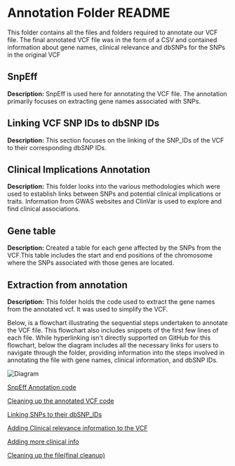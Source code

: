 # Annotation Folder README

This folder contains all the files and folders required to annotate our VCF file. 
The final annotated VCF file was in the form of a CSV and contained information about gene names, clinical relevance and dbSNPs for the SNPs in the original VCF 

## SnpEff

**Description:** SnpEff is used here for annotating the VCF file. The annotation primarily focuses on extracting gene names associated with SNPs.

## Linking VCF SNP IDs to dbSNP IDs

**Description:** This section focuses on the linking of the SNP_IDs of the VCF to their corresponding dbSNP IDs.

## Clinical Implications Annotation

**Description:** This folder looks into the various methodologies which were used to establish links between SNPs and potential clinical implications or traits. Information from GWAS websites and ClinVar is used to explore and find clinical associations.

## Gene table
**Description:** Created a table for each gene affected by the SNPs from the VCF.This table includes the start and end positions of the chromosome where the SNPs associated with those genes are located.

## Extraction from annotation
**Description:** This folder holds the code used to extract the gene names  from the annotated vcf. It was used to simplify the VCF. 





Below, is a  flowchart illustrating the sequential steps undertaken to annotate the VCF file. This flowchart also includes snippets of the first few lines of each file. While hyperlinking isn't directly supported on GitHub for this flowchart, below the diagram includes all the necessary links for users to navigate through the folder, providing information into the steps involved in annotating the file with gene names, clinical information, and dbSNP IDs.

![Diagram](https://github.com/camilaballenghien/cballenghien.github.io/blob/master/images/flowchart.drawio.png)


[SnpEff Annotation code](https://github.com/ml22826/Ubuntu/blob/main/Back_end/Database/Annotation_VCF/SnpEff/code.sh)

[Cleaning up the annotated VCF code](https://github.com/ml22826/Ubuntu/blob/main/Back_end/Database/Annotation_VCF/Extraction%20from%20annotation/gene_name_extraction.sh)

[Linking SNPs to their dbSNP_IDs](https://github.com/ml22826/Ubuntu/blob/main/Back_end/Database/Annotation_VCF/Linking%20SNP%20to%20their%20dbSNP%20ids/src/code.sh)

[Adding Clinical relevance information to the VCF](https://github.com/ml22826/Ubuntu/blob/main/Back_end/Database/Annotation_VCF/Clinical%20relevance/src/Adding_clinvar(1).py)

[Adding more clinical info](https://github.com/ml22826/Ubuntu/tree/main/Back_end/Database/Annotation_VCF/Clinical%20relevance/Adding%20more%20clinical%20relevance%20information)

[Cleaning up the file(final cleanup)](https://github.com/ml22826/Ubuntu/blob/main/Back_end/Database/Annotation_VCF/Clinical%20relevance/Adding%20more%20clinical%20relevance%20information/cleaning_final_file_3.py)



